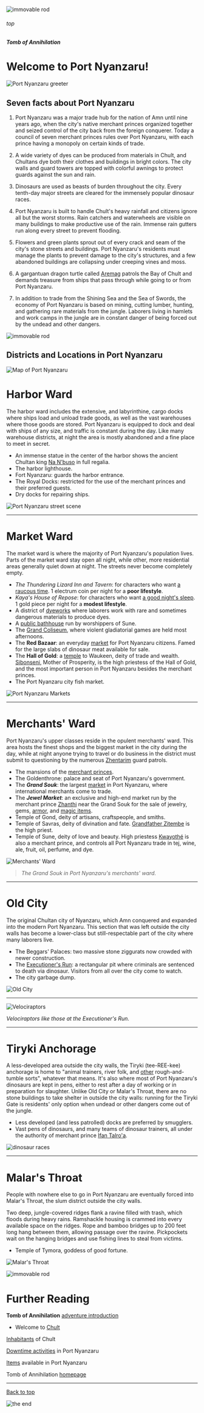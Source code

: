 
![immovable rod](/images/immovable-rod.jpg)

###### top

##### Tomb of Annihilation

# Welcome to **Port Nyanzaru**!

![Port Nyanzaru greeter](images/places/victor-maury-portcity.jpg)

## Seven facts about Port Nyanzaru

1. Port Nyanzaru was a major trade hub for the nation of Amn until nine years ago, when the city's native merchant princes organized together and seized control of the city back from the foreign conquerer. Today a council of seven merchant princes rules over Port Nyanzaru, with each prince having a monopoly on certain kinds of trade.

2. A wide variety of dyes can be produced from materials in Chult, and Chultans dye both their clothes and buildings in bright colors. The city walls and guard towers are topped with colorful awnings to protect guards against the sun and rain.

3. Dinosaurs are used as beasts of burden throughout the city. Every tenth-day major streets are cleared for the immensely popular dinosaur races.

4. Port Nyanzaru is built to handle Chult's heavy rainfall and citizens ignore all but the worst storms. Rain catchers and waterwheels are visible on many buildings to make productive use of the rain. Immense rain gutters run along every street to prevent flooding.

5. Flowers and green plants sprout out of every crack and seam of the city's stone streets and buildings. Port Nyanzaru's residents must manage the plants to prevent damage to the city's structures, and a few abandoned buildings are collapsing under creeping vines and moss.

6. A gargantuan dragon turtle called [Aremag](dramatis_personae.md#aremag) patrols the Bay of Chult and demands treasure from ships that pass through while going to or from Port Nyanzaru.

7. In addition to trade from the Shining Sea and the Sea of Swords, the economy of Port Nyanzaru is based on mining, cutting lumber, hunting, and gathering rare materials from the jungle. Laborers living in hamlets and work camps in the jungle are in constant danger of being forced out by the undead and other dangers.

![immovable rod](/images/immovable-rod.jpg)

## Districts and Locations in Port Nyanzaru

![Map of Port Nyanzaru](images/places/port-nyanzaru.png)

# Harbor Ward
The harbor ward includes the extensive, and labyrinthine, cargo docks where ships load and unload trade goods, as well as the vast warehouses where those goods are stored. Port Nyanzaru is equipped to dock and deal with ships of any size, and traffic is constant during the day. Like many warehouse districts, at night the area is mostly abandoned and a fine place to meet in secret.

- An immense statue in the center of the harbor shows the ancient Chultan king [Na N'buso](dramatis_personae.md#na-nbuso) in full regalia.
- The harbor lighthouse.
- Fort Nyanzaru: guards the harbor entrance.
- The Royal Docks: restricted for the use of the merchant princes and their preferred guests.
- Dry docks for repairing ships.

![Port Nyanzaru street scene](images/places/port-nyanzaru.jpg)

---

# Market Ward

The market ward is where the majority of Port Nyanzaru's population lives. Parts of the market ward stay open all night, while other, more residential areas generally quiet down at night. The streets never become completely empty.

- _The Thundering Lizard Inn and Tavern_: for characters who want [a raucous time](Port_Nyanzaru_activities.md#port-nyanzaru-the-thundering-lizard-tavern). 1 electrum coin per night for a **poor lifestyle**.
- _Kaya's House of Repose_: for characters who want [a good night's sleep](Port_Nyanzaru_activities.md#port-nyanzaru-kayas-house-of-repose). 1 gold piece per night for a **modest lifestyle**.
- A district of [dyeworks](Port_Nyanzaru_activities.md#dyeing) where laborers work with rare and sometimes dangerous materials to produce dyes.
- A [public bathhouse](Port_Nyanzaru_activities.md#port-nyanzaru-public-baths-of-sune) run by worshippers of Sune.
- The [Grand Coliseum](Port_Nyanzaru_activities.md#port-nyanzaru-the-grand-coliseum), where violent gladiatorial games are held most afternoons.
- The __Red Bazaar__: an everyday [market](Port_Nyanzaru_activities.md#selling-loot-or-items) for Port Nyanzaru citizens. Famed for the large slabs of dinosaur meat available for sale.
- The __Hall of Gold__: a [temple](Port_Nyanzaru_activities.md#worshipping) to Waukeen, deity of trade and wealth. [Sibonseni](dramatis_personae.md#sibonseni-mother-of-prosperity), Mother of Prosperity, is the high priestess of the Hall of Gold, and the most important person in Port Nyanzaru besides the merchant princes.
- The Port Nyanzaru city fish market.

![Port Nyanzaru Markets](images/places/buying.jpg)

---

# Merchants' Ward
Port Nyanzaru's upper classes reside in the opulent merchants' ward. This area hosts the finest shops and the biggest market in the city during the day, while at night anyone trying to travel or do business in the district must submit to questioning by the numerous [Zhentarim](dramatis_personae.md#the-zhentarim) guard patrols.

- The mansions of the [merchant princes](Port_Nyanzaru_items.md#top).
- The Goldenthrone: palace and seat of Port Nyanzaru's government.
- The _**Grand Souk**_: the largest [market](Port_Nyanzaru_activities.md#selling-loot-or-items) in Port Nyanzaru, where international merchants come to trade.
- The **_Jewel Market_**: an exclusive and high-end market run by the merchant prince [Zhanthi](dramatis_personae.md#zhanthi) near the Grand Souk for the sale of jewelry, gems, [armor](Port_Nyanzaru_items.md#mundane-items), and [magic items](Port_Nyanzaru_activities.md#buying-a-magic-item).
- Temple of Gond, deity of artisans, craftspeople, and smiths.
- Temple of Savras, deity of divination and fate. [Grandfather Zitembe](dramatis_personae.md#grandfather-zitembe) is the high priest.
- Temple of Sune, deity of love and beauty. High priestess [Kwayothé](Port_Nyanzaru_items.md#kwayothé) is also a merchant prince, and controls all Port Nyanzaru trade in tej, wine, ale, fruit, oil, perfume, and dye.

![Merchants' Ward](images/places/grand-souk.jpg)

> _The Grand Souk in Port Nyanzaru's merchants' ward._

---

# Old City
The original Chultan city of Nyanzaru, which Amn conquered and expanded into the modern Port Nyanzaru. This section that was left outside the city walls has become a lower-class but still-respectable part of the city where many laborers live.

- The Beggars' Palaces: two massive stone ziggurats now crowded with newer construction.
- The [Executioner's Run](Port_Nyanzaru_activities.md#port-nyanzaru-the-executioners-run): a rectangular pit where criminals are sentenced to death via dinosaur. Visitors from all over the city come to watch.
- The city garbage dump.

![Old City](images/places/old-city.jpg)

---

![Velociraptors](images/places/raptors_raph04art.jpg)

_Velociraptors like those at the Executioner's Run._

---

# Tiryki Anchorage
A less-developed area outside the city walls, the Tiryki (tee-REE-kee) anchorage is home to "animal trainers, river folk, and [other](dramatis_personae.md#the-emerald-enclave) rough-and-tumble sorts", whatever that means. It's also where most of Port Nyanzaru's dinosaurs are kept in pens, either to rest after a day of working or in preparation for slaughter. Unlike Old City or Malar's Throat, there are no stone buildings to take shelter in outside the city walls: running for the Tiryki Gate is residents' only option when undead or other dangers come out of the jungle.

- Less developed (and less patrolled) docks are preferred by smugglers.
- Vast pens of dinosaurs, and many teams of dinosaur trainers, all under the authority of merchant prince [Ifan Talro'a](Port_Nyanzaru_items.md#ifan-talroa).

![dinosaur races](images/places/dinosaur-races.png)

---

# Malar's Throat
People with nowhere else to go in Port Nyanzaru are eventually forced into Malar's Throat, the slum district outside the city walls.

Two deep, jungle-covered ridges flank a ravine filled with trash, which floods during heavy rains. Ramshackle housing is crammed into every available space on the ridges. Rope and bamboo bridges up to 200 feet long hang between them, allowing passage over the ravine. Pickpockets wait on the hanging bridges and use fishing lines to steal from victims.

- Temple of Tymora, goddess of good fortune.

![Malar's Throat](images/places/malars-throat.jpg)

![immovable rod](/images/immovable-rod.jpg)

# Further Reading

__Tomb of Annihilation__ [adventure introduction](introduction.md#top)

- Welcome to [Chult](introduction.md#welcome-to-chult)

[Inhabitants](chultans.md#top) of Chult

[Downtime activities](Port_Nyanzaru_activities.md#top) in Port Nyanzaru

[Items](Port_Nyanzaru_items.md#top) available in Port Nyanzaru

Tomb of Annihilation [homepage](README.md#top)

---

[Back to top](#top)

![the end](/images/toa-end.jpg)
